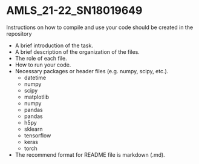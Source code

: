 # AMLS_21-22_SN18019649

Instructions on how to compile and use your code should be created in the repository
* A brief introduction of the task.
* A brief description of the organization of the files.
* The role of each file.
* How to run your code.
* Necessary packages or header files (e.g. numpy, scipy, etc.).
    * datetime
    * numpy
    * scipy
    * matplotlib
    * numpy
    * pandas
    * pandas
    * h5py
    * sklearn
    * tensorflow
    * keras
    * torch
* The recommend format for README file is markdown (.md). 